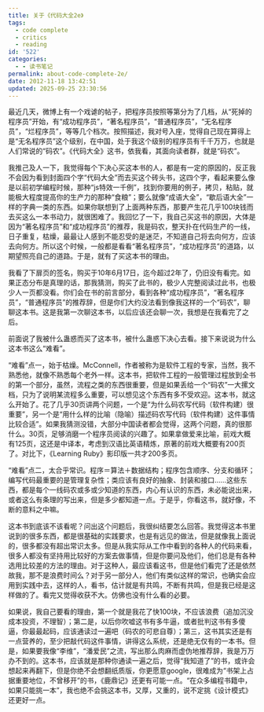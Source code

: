 ```yaml
---
title: 关于《代码大全2e》
tags:
  - code complete
  - critics
  - reading
id: '522'
categories:
  - - 读书笔记
permalink: about-code-complete-2e/
date: 2012-11-18 13:42:51
updated: 2025-09-25 23:30:56
---
```

最近几天，微博上有一个戏谑的帖子，把程序员按照等第分为了几档，从“死掉的程序员”开始，有“成功程序员”，“著名程序员”，“普通程序员”，“无名程序员”，“烂程序员”，等等几个档次。按照描述，我对号入座，觉得自己现在算得上是“无名程序员”这个级别，在中国，处于我这个级别的程序员有千千万万，也就是人们常说的“码农”。《代码大全》这书，依我看，其面向读者群，就是“码农”。

<!-- more -->

我推己及人一下，我觉得每个下决心买这本书的人，都是有一定的原因的，反正我不会因为看到封面四个字“代码大全”而去买这个砖头书，这四个字，看起来要么像是以前初学编程时候，那种“js特效一千例”，找到你要用的例子，拷贝，粘贴，就能极大程度提高你的生产力的那种“食粮”；要么就像“成语大全”，“歇后语大全”一样的字典一类的东西。如果你联想到了上面两种东西，那要产生花几乎100块钱而去买这么一本书动力，就很困难了。我回忆了一下，我自己买这书的原因，大体是因为“著名程序员”和“成功程序员”的推荐，我是码农，整天扑在代码生产的一线，日子重复，枯燥，最最让人感到不能忍受的是迷茫，不知道自己将去向何方，应该去向何方。所以这个时候，一般都是看看“著名程序员”，“成功程序员”的道路，以期望照亮自己的道路。于是，就有了买这本书的理由。

我看了下扉页的签名，购买于10年6月17日，迄今超过2年了，仍旧没有看完。如果正态分布是真理的话，那我猜测，购买了此书的，极少人完整阅读过此书，也极少人一页都没看。你们会在书的前言部分，看到各种“成功程序员”，“著名程序员”，“普通程序员”的推荐辞，但是你们大约没法看到像我这样的一个“码农”，聊聊这本书。这是我第一次聊这本书，以后应该还会聊一次，我想是在我看完了之后。

前面说了我被什么蛊惑而买了这本书，被什么蛊惑下决心去看。接下来说说为什么这本书这么“难看”。

“难看”点一，始于枯燥。McConnell，作者被称为是软件工程的专家，当然，我不熟悉他，就像不熟悉每个老外一样。这本书，把软件工程的一般管理过程放到全书的第一个部分，虽然，流程之类的东西很重要，但是如果丢给一个“码农”一大摞文档，只为了说明某流程多么重要，可以想见这个东西有多不受欢迎。这本书，就这么开始了。花了几乎30页讲两个问题，一个是“为什么码农写代码（软件构建）很重要”，另一个是“用什么样的比喻（隐喻）描述码农写代码（软件构建）这件事情比较合适”。如果我猜测没错，大部分中国读者都会觉得，这两个问题，真的很那什么。30页，足够消磨一个程序员阅读的兴趣了。如果拿做爱来比喻，前戏大概有125页，这还是中译本，考虑到汉语比英语精炼，原著的前戏大概要有200页了。对比下，《Learning Ruby》影印版一共才200多页。

“难看”点二，太合乎常识。程序＝算法＋数据结构；程序包含顺序、分支和循环；编写代码最重要的是管理复杂性；类应该有良好的抽象、封装和接口……这些东西，都是每个一线码农或多或少知道的东西，内心有认识的东西，未必能说出来，或者这么有条理的写出来，但是多少都知道一点。于是乎，你看这书，就好像，不断的意料之中嘛。

这本书到底该不该看呢？问出这个问题后，我很纠结要怎么回答。我觉得这本书里说到的很多东西，都是很基础的实践要求，也是有远见的做法，但是就像我上面说的，很多都没有超出常识太多。但是从我实际从工作中看到的各种人的代码来看，很多人都没有坚持用比较好的方案去做事情，但是你要问及他们，他们总是有各种选用比较差的方法的理由。对于这种人，最应该看这书，但是他们看完了还是依然故我，那不是浪费时间么？对于另一部分人，他们有类似这样的常识，也确实会应用到实践中去，这样的人，看书，估计就是有共鸣，不断有共鸣，但是我已经是这样做的了。看完又觉得收获不大。仿佛也没有什么看的必要。

如果说，我自己要看的理由，第一个就是我花了快100块，不应该浪费（追加沉没成本投资，不理智）；第二是，以后你吹嘘这书有多牛逼，或者批判这书有多傻逼，你最最起码，应该通读过一遍吧（码农的可悲自尊）；第三，这书其实还是有一点营养的，至少把敲代码这件事情，讲得这么系统，还是绝无仅有的一本书。但是，如果要我像“李维”，“潘爱民”之流，写出那么肉麻而虚伪地推荐辞，我是万万办不到的。这本书，应该就是那种你通读一遍之后，觉得“我知道了”的书，或许会想起来再翻下，但是你绝不会想翻纸质版，你更愿意google，很难成为“书架上占据重要地位，不曾移开”的书，《鹿鼎记》还更有可能一点。“在众多编程书籍中，如果只能挑一本”，我也绝不会挑这本书，又厚，又重的，说不定挑《设计模式》还更好一点。